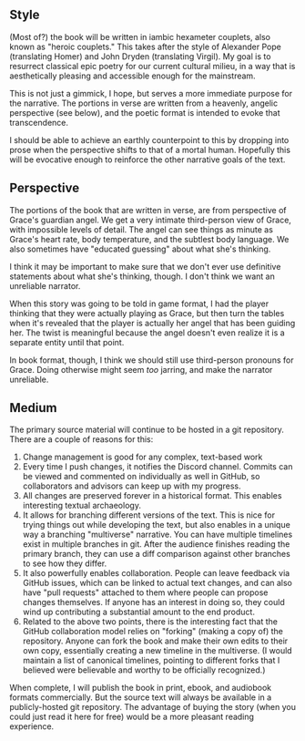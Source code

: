 ## Style
(Most of?) the book will be written in iambic hexameter couplets, also known as
"heroic couplets." This takes after the style of Alexander Pope (translating
Homer) and John Dryden (translating Virgil). My goal is to resurrect classical
epic poetry for our current cultural milieu, in a way that is aesthetically
pleasing and accessible enough for the mainstream.

This is not just a gimmick, I hope, but serves a more immediate purpose for the
narrative. The portions in verse are written from a heavenly, angelic
perspective (see below), and the poetic format is intended to evoke that
transcendence.

I should be able to achieve an earthly counterpoint to this by dropping into
prose when the perspective shifts to that of a mortal human. Hopefully this will
be evocative enough to reinforce the other narrative goals of the text.

## Perspective
The portions of the book that are written in verse, are from perspective of
Grace's guardian angel. We get a very intimate third-person view of Grace, with
impossible levels of detail. The angel can see things as minute as Grace's heart
rate, body temperature, and the subtlest body language. We also sometimes have
"educated guessing" about what she's thinking.

I think it may be important to make sure that we don't ever use definitive
statements about what she's thinking, though. I don't think we want an
unreliable narrator.

When this story was going to be told in game format, I had the player thinking
that they were actually playing as Grace, but then turn the tables when it's
revealed that the player is actually her angel that has been guiding her. The
twist is meaningful because the angel doesn't even realize it is a separate
entity until that point.

In book format, though, I think we should still use third-person pronouns for
Grace. Doing otherwise might seem *too* jarring, and make the narrator
unreliable.

## Medium

The primary source material will continue to be hosted in a git repository.
There are a couple of reasons for this:

1. Change management is good for any complex, text-based work
1. Every time I push changes, it notifies the Discord channel. Commits can be
   viewed and commented on individually as well in GitHub, so collaborators and
   advisors can keep up with my progress.
1. All changes are preserved forever in a historical format. This enables
   interesting textual archaeology.
1. It allows for branching different versions of the text. This is nice for
   trying things out while developing the text, but also enables in a unique way
   a branching "multiverse" narrative. You can have multiple timelines exist in
   multiple branches in git. After the audience finishes reading the primary
   branch, they can use a diff comparison against other branches to see how they
   differ.
1. It also powerfully enables collaboration. People can leave feedback via
   GitHub issues, which can be linked to actual text changes, and can also have
   "pull requests" attached to them where people can propose changes themselves.
   If anyone has an interest in doing so, they could wind up contributing a
   substantial amount to the end product.
1. Related to the above two points, there is the interesting fact that the
   GitHub collaboration model relies on "forking" (making a copy of) the
   repository. Anyone can fork the book and make their own edits to their own
   copy, essentially creating a new timeline in the multiverse. (I would
   maintain a list of canonical timelines, pointing to different forks that I
   believed were believable and worthy to be officially recognized.)
   
When complete, I will publish the book in print, ebook, and audiobook formats
commercially. But the source text will always be available in a publicly-hosted
git repository. The advantage of buying the story (when you could just read it
here for free) would be a more pleasant reading experience.
